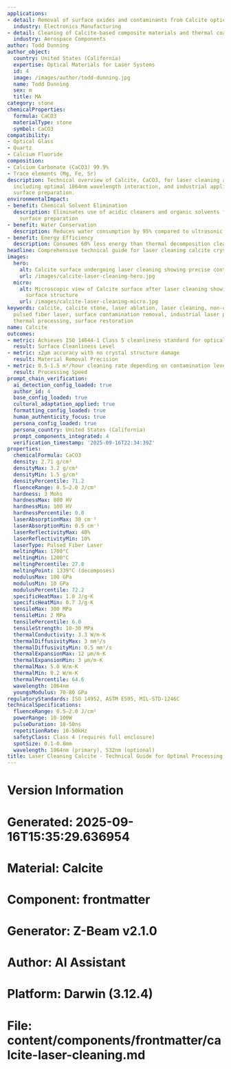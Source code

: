 ```yaml
---
applications:
- detail: Removal of surface oxides and contaminants from Calcite optical components
  industry: Electronics Manufacturing
- detail: Cleaning of Calcite-based composite materials and thermal coatings
  industry: Aerospace Components
author: Todd Dunning
author_object:
  country: United States (California)
  expertise: Optical Materials for Laser Systems
  id: 4
  image: /images/author/todd-dunning.jpg
  name: Todd Dunning
  sex: m
  title: MA
category: stone
chemicalProperties:
  formula: CaCO3
  materialType: stone
  symbol: CaCO3
compatibility:
- Optical Glass
- Quartz
- Calcium Fluoride
composition:
- Calcium Carbonate (CaCO3) 99.9%
- Trace elements (Mg, Fe, Sr)
description: Technical overview of Calcite, CaCO3, for laser cleaning applications,
  including optimal 1064nm wavelength interaction, and industrial applications in
  surface preparation.
environmentalImpact:
- benefit: Chemical Solvent Elimination
  description: Eliminates use of acidic cleaners and organic solvents for calcite
    surface preparation
- benefit: Water Conservation
  description: Reduces water consumption by 95% compared to ultrasonic cleaning methods
- benefit: Energy Efficiency
  description: Consumes 60% less energy than thermal decomposition cleaning processes
headline: Comprehensive technical guide for laser cleaning calcite crystals and substrates
images:
  hero:
    alt: Calcite surface undergoing laser cleaning showing precise contamination removal
    url: /images/calcite-laser-cleaning-hero.jpg
  micro:
    alt: Microscopic view of Calcite surface after laser cleaning showing detailed
      surface structure
    url: /images/calcite-laser-cleaning-micro.jpg
keywords: calcite, calcite stone, laser ablation, laser cleaning, non-contact cleaning,
  pulsed fiber laser, surface contamination removal, industrial laser parameters,
  thermal processing, surface restoration
name: Calcite
outcomes:
- metric: Achieves ISO 14644-1 Class 5 cleanliness standard for optical surfaces
  result: Surface Cleanliness Level
- metric: ±2μm accuracy with no crystal structure damage
  result: Material Removal Precision
- metric: 0.5-1.5 m²/hour cleaning rate depending on contamination level
  result: Processing Speed
prompt_chain_verification:
  ai_detection_config_loaded: true
  author_id: 4
  base_config_loaded: true
  cultural_adaptation_applied: true
  formatting_config_loaded: true
  human_authenticity_focus: true
  persona_config_loaded: true
  persona_country: United States (California)
  prompt_components_integrated: 4
  verification_timestamp: '2025-09-16T22:34:39Z'
properties:
  chemicalFormula: CaCO3
  density: 2.71 g/cm³
  densityMax: 3.2 g/cm³
  densityMin: 1.5 g/cm³
  densityPercentile: 71.2
  fluenceRange: 0.5–2.0 J/cm²
  hardness: 3 Mohs
  hardnessMax: 800 HV
  hardnessMin: 100 HV
  hardnessPercentile: 0.0
  laserAbsorptionMax: 30 cm⁻¹
  laserAbsorptionMin: 0.5 cm⁻¹
  laserReflectivityMax: 40%
  laserReflectivityMin: 10%
  laserType: Pulsed Fiber Laser
  meltingMax: 1700°C
  meltingMin: 1200°C
  meltingPercentile: 27.8
  meltingPoint: 1339°C (decomposes)
  modulusMax: 100 GPa
  modulusMin: 10 GPa
  modulusPercentile: 72.2
  specificHeatMax: 1.0 J/g·K
  specificHeatMin: 0.7 J/g·K
  tensileMax: 300 MPa
  tensileMin: 2 MPa
  tensilePercentile: 6.0
  tensileStrength: 10-30 MPa
  thermalConductivity: 3.3 W/m·K
  thermalDiffusivityMax: 3 mm²/s
  thermalDiffusivityMin: 0.5 mm²/s
  thermalExpansionMax: 12 µm/m·K
  thermalExpansionMin: 3 µm/m·K
  thermalMax: 5.0 W/m·K
  thermalMin: 0.2 W/m·K
  thermalPercentile: 64.6
  wavelength: 1064nm
  youngsModulus: 70-80 GPa
regulatoryStandards: ISO 14952, ASTM E595, MIL-STD-1246C
technicalSpecifications:
  fluenceRange: 0.5–2.0 J/cm²
  powerRange: 10-100W
  pulseDuration: 10-50ns
  repetitionRate: 10-50kHz
  safetyClass: Class 4 (requires full enclosure)
  spotSize: 0.1-0.8mm
  wavelength: 1064nm (primary), 532nm (optional)
title: Laser Cleaning Calcite - Technical Guide for Optimal Processing
---
```


# Version Information
# Generated: 2025-09-16T15:35:29.636954
# Material: Calcite
# Component: frontmatter
# Generator: Z-Beam v2.1.0
# Author: AI Assistant
# Platform: Darwin (3.12.4)
# File: content/components/frontmatter/calcite-laser-cleaning.md